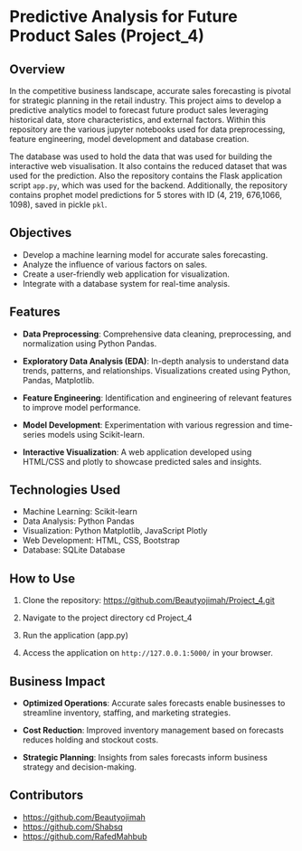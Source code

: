 # Predictive Analysis for Future Product Sales (Project_4)

## Overview

In the competitive business landscape, accurate sales forecasting is pivotal for strategic planning in the retail industry. This project aims to develop a predictive analytics model to forecast future product sales leveraging historical data, store characteristics, and external factors. Within this repository are the various jupyter notebooks used for data preprocessing, feature engineering, model development and database creation. 

The database was used to hold the data that was used for building the interactive web visualisation. It also contains the reduced dataset that was used for the prediction. Also the repository contains the Flask application script `app.py`, which was used for the backend. Additionally, the repository contains prophet model predictions for 5 stores with ID (4, 219, 676,1066, 1098), saved in pickle `pkl`.

## Objectives

- Develop a machine learning model for accurate sales forecasting.
- Analyze the influence of various factors on sales.
- Create a user-friendly web application for visualization.
- Integrate with a database system for real-time analysis.

## Features

- **Data Preprocessing**: Comprehensive data cleaning, preprocessing, and normalization using Python Pandas.

- **Exploratory Data Analysis (EDA)**: In-depth analysis to understand data trends, patterns, and relationships. Visualizations created using Python, Pandas, Matplotlib.

- **Feature Engineering**: Identification and engineering of relevant features to improve model performance.

- **Model Development**: Experimentation with various regression and time-series models using Scikit-learn.

- **Interactive Visualization**: A web application developed using HTML/CSS and plotly to showcase predicted sales and insights.

## Technologies Used

- Machine Learning: Scikit-learn
- Data Analysis: Python Pandas
- Visualization: Python Matplotlib, JavaScript Plotly
- Web Development: HTML, CSS, Bootstrap
- Database: SQLite Database

## How to Use

1. Clone the repository:
https://github.com/Beautyojimah/Project_4.git

2. Navigate to the project directory
cd Project_4

3. Run the application (app.py)


4. Access the application on `http://127.0.0.1:5000/` in your browser.

## Business Impact

- **Optimized Operations**: Accurate sales forecasts enable businesses to streamline inventory, staffing, and marketing strategies.

- **Cost Reduction**: Improved inventory management based on forecasts reduces holding and stockout costs.

- **Strategic Planning**: Insights from sales forecasts inform business strategy and decision-making.

## Contributors

- https://github.com/Beautyojimah
- https://github.com/Shabsq
- https://github.com/RafedMahbub




